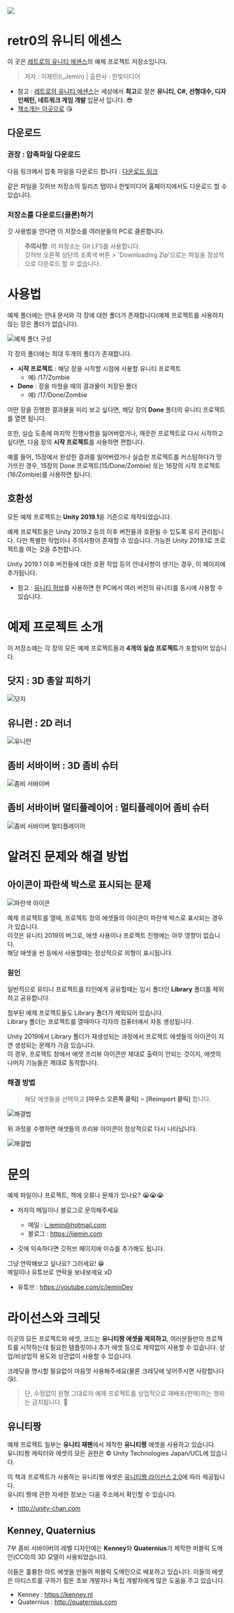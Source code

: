 ![](readme_images/banner.png)


# retr0의 유니티 에센스
이 곳은 [레트로의 유니티 에센스](#)의 예제 프로젝트 저장소입니다.

>저자 : 이제민(I_Jemin) | 출판사 : 한빛미디어


- 참고 : [레트로의 유니티 에센스](#)는 세상에서 **최고**로 잘쓴 **유니티, C#, 선형대수, 디자인패턴, 네트워크 게임 개발** 입문서 입니다. 😎
- [책소개는 이곳으로](#) 😘

## 다운로드

### 권장 : 압축파일 다운로드
다음 링크에서 압축 파일을 다운로드 합니다 : [다운로드 링크](https://github.com/IJEMIN/Unity-Programming-Essence/releases/download/v1.0/Unity-Programming-Essence.zip)

같은 파일을 깃허브 저장소의 릴리즈 탭이나 한빛미디어 홈페이지에서도 다운로드 할 수 있습니다.

### 저장소를 다운로드(클론)하기

깃 사용법을 안다면 이 저장소를 여러분들의 PC로 클론합니다.

> __주의사항__: 
> 이 저장소는 Git LFS를 사용합니다.
> <br>깃허브 오른쪽 상단의 초록색 버튼 > 'Downloading Zip'으로는 파일을 정상적으로 다운로드 할 수 없습니다.

# 사용법

예제 폴더에는 안내 문서와 각 장에 대한 폴더가 존재합니다(예제 프로젝트를 사용하지 않는 장은 폴더가 없습니다).

![예제 폴더 구성](readme_images/files.png)

각 장의 폴더에는 최대 두개의 폴더가 존재합니다.

- **시작 프로젝트** : 해당 장을 시작할 시점에 사용할 유니티 프로젝트
    - 예) /17/Zombie
- **Done** : 장을 마쳤을 때의 결과물이 저장된 폴더
    - 예) /17/Done/Zombie

어떤 장을 진행한 결과물을 미리 보고 싶다면, 해당 장의 **Done** 폴더의 유니티 프로젝트를 열면 됩니다.

또한, 실습 도중에 마지막 진행사항을 잃어버렸거나, 깨끗한 프로젝트로 다시 시작하고 싶다면, 다음 장의 **시작 프로젝트**를 사용하면 편합니다.

예를 들어, 15장에서 완성한 결과를 잃어버렸거나 실습한 프로젝트를 커스텀하다가 망가뜨린 경우, 15장의 Done 프로젝트(15/Done/Zombie) 또는 16장의 시작 프로젝트(16/Zombie)를 사용하면 됩니다.

## 호환성

모든 예제 프로젝트는 **Unity 2019.1**을 기준으로 제작되었습니다. 

예제 프로젝트들은 Unity 2019.2 등의 이후 버전들과 호환될 수 있도록 유지 관리됩니다. 다만 특별한 작업이나 주의사항이 존재할 수 있습니다. 가능한 Unity 2019.1로 프로젝트를 여는 것을 추천합니다.

Unity 2019.1 이후 버전들에 대한 호환 작업 등의 안내사항이 생기는 경우, 이 페이지에 추가됩니다.

* 참고 : [유니티 허브](#)를 사용하면 한 PC에서 여러 버전의 유니티를 동시에 사용할 수 있습니다.

# 예제 프로젝트 소개
이 저장소에는 각 장의 모든 예제 프로젝트들과 **4개의 실습 프로젝트**가 포함되어 있습니다.

## 닷지 : 3D 총알 피하기
![닷지](readme_images/dodge.png)

## 유니런 : 2D 러너
![유니런](readme_images/unirun.png)

## 좀비 서바이버 : 3D 좀비 슈터
![좀비 서바이버](readme_images/zombie.png)

## 좀비 서바이버 멀티플레이어 : 멀티플레이어 좀비 슈터
![좀비 서바이버 멀티플레이어](readme_images/zombie-multi.png)



# 알려진 문제와 해결 방법

## 아이콘이 파란색 박스로 표시되는 문제
![파란색 아이콘](readme_images/issue.png)

예제 프로젝트를 열때, 프로젝트 창의 에셋들의 아이콘이 파란색 박스로 표시되는 경우가 있습니다.<br>이것은 유니티 2019의 버그로, 애셋 사용이나 프로젝트 진행에는 아무 영향이 없습니다.<br>해당 애셋을 씬 등에서 사용할때는 정상적으로 외형이 표시됩니다.

### 원인

일반적으로 유티니 프로젝트를 타인에게 공유할때는 임시 폴더인 **Library** 폴더를 제외하고 공유합니다.

첨부된 예제 프로젝트들도 Library 폴더가 제외되어 있습니다.<br>Library 폴더는 프로젝트를 열때마다 각자의 컴퓨터에서 자동 생성됩니다.

Unity 2019에서 Library 폴더가 재생성되는 과정에서 프로젝트 에셋들의 아이콘이 지연 생성되는 문제가 가끔 있습니다.<br>이 경우, 프로젝트 창에서 애셋 프리뷰 아이콘만 제대로 출력이 안되는 것이지, 애셋의 나머지 기능들은 제대로 동작합니다.

### 해결 방법
>해당 에셋들을 선택하고 **[마우스 오른쪽 클릭]** > **[Reimport 클릭]** 합니다.

![해결법](readme_images/fix.jpg)

위 과정을 수행하면 애셋들의 프리뷰 아이콘이 정상적으로 다시 나타납니다.

![해결법](readme_images/resolved.jpg)


# 문의

예제 파일이나 프로젝트, 책에 오류나 문제가 있나요? 😭😭😭

- 저자의 메일이나 블로그로 문의해주세요
    - 메일 : i_jemin@hotmail.com
    - 블로그 : https://ijemin.com

- 깃에 익숙하다면 깃허브 페이지에 이슈를 추가해도 됩니다.

그냥 연락해보고 싶나요? 그러세요! 😁
<br>메일이나 유튜브로 연락을 보내보세요 xD
- 유튜브 : https://youtube.com/c/jeminDev


# 라이선스와 크레딧
이곳의 모든 프로젝트와 에셋, 코드는 **유니티짱 에셋을 제외하고**, 여러분들만의 프로젝트를 시작하는데 필요한 템플릿이나 추가 에셋 등으로 제약없이 사용할 수 있습니다. 상업/비상업적 용도와 상관없이 사용할 수 있습니다.

크레딧을 명시할 필요없이 마음껏 사용해주세요(물론 크레딧에 넣어주시면 사랑합니다 😘).

> 단, 수정없이 원형 그대로의 예제 프로젝트를 상업적으로 재배포(판매)하는 행위는 금지됩니다. 😤

## 유니티짱
예제 프로젝트 일부는 **유니티 재팬**에서 제작한 **유니티짱** 에셋을 사용하고 있습니다.<br>유니티짱 캐릭터와 에셋의 모든 권한은 © Unity Technologies Japan/UCL에 있습니다.

이 책과 프로젝트가 사용하는 유니티짱 에셋은 [유니티짱 라이선스 2.0]()에 따라 제공됩니다.<br>유니티 짱에 관한 자세한 정보는 다음 주소에서 확인할 수 있습니다.

* http://unity-chan.com 

## Kenney, Quaternius
7부 좀비 서바이버의 레벨 디자인에는 **Kenney**와 **Quaternius**가 제작한 퍼블릭 도메인(CC0)의 3D 모델이 사용되었습니다.

이들은 훌륭한 아트 에셋을 만들어 퍼블릭 도메인으로 배포하고 있습니다. 이들의 에셋은 아티스트를 구하기 힘든 초보 개발자나 독립 개발자에게 많은 도움을 주고 있습니다.

* Kenney : https://kenney.nl
* Quaternius : http://quaternius.com

